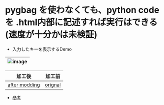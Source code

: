 <link rel="stylesheet" type="text/css" href="/assets/css/styles.css">

# pygbag を使わなくても、python code を .html内部に記述すれば実行はできる (速度が十分かは未検証)

* 入力したキーを表示するDemo

|![image](https://github.com/jamad/jamad.github.io/assets/949913/bed98232-1841-4a8f-af52-c1787b44dc7f)|
|-|


|加工後|加工前|
|-|-|
|[after modding](https://jamad.github.io/wasm/pygame-web/pygame_simplest.html)|[orignal](https://jamad.github.io/wasm/pygame-web/pygame_simplest.py)|

* [参考](https://pygame-web.github.io/wiki/pygbag-code/)
